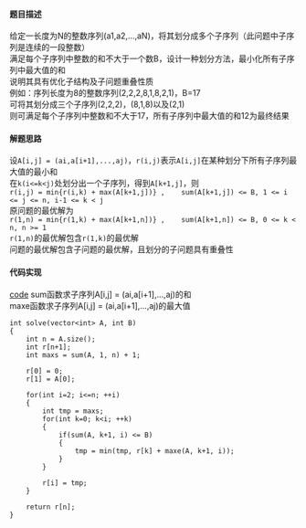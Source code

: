 #### 题目描述
给定一长度为N的整数序列(a1,a2,…,aN)，将其划分成多个子序列（此问题中子序列是连续的一段整数）  
满足每个子序列中整数的和不大于一个数B，设计一种划分方法，最小化所有子序列中最大值的和  
说明其具有优化子结构及子问题重叠性质  
例如：序列长度为8的整数序列(2,2,2,8,1,8,2,1)，B=17  
可将其划分成三个子序列(2,2,2)，(8,1,8)以及(2,1)  
则可满足每个子序列中整数和不大于17，所有子序列中最大值的和12为最终结果

#### 解题思路
设`A[i,j] = (ai,a[i+1],...,aj)`，`r(i,j)`表示`A[i,j]`在某种划分下所有子序列最大值的最小和  
在`k(i<=k<j)`处划分出一个子序列，得到`A[k+1,j]`，则  
`r(i,j) = min{r(i,k) + max(A[k+1,j])} ,    sum(A[k+1,j]) <= B, 1 <= i <= j <= n, i-1 <= k < j`  
原问题的最优解为  
`r(1,n) = min{r(1,k) + max(A[k+1,n])} ,    sum(A[k+1,n]) <= B, 0 <= k < n, n >= 1          `  
`r(1,n)`的最优解包含`r(1,k)`的最优解    
问题的最优解包含子问题的最优解，且划分的子问题具有重叠性

#### 代码实现
[code](/DynamicPrograming/mini_sum.cpp)
sum函数求子序列A[i,j] = (ai,a[i+1],...,aj)的和  
maxe函数求子序列A[i,j] = (ai,a[i+1],...,aj)的最大值
```
int solve(vector<int> A, int B)
{
	int n = A.size();
	int r[n+1];
	int maxs = sum(A, 1, n) + 1;

	r[0] = 0;
	r[1] = A[0];

	for(int i=2; i<=n; ++i)
	{
		int tmp = maxs;
		for(int k=0; k<i; ++k)
		{
			if(sum(A, k+1, i) <= B)
			{
				tmp = min(tmp, r[k] + maxe(A, k+1, i));
			}
		}

		r[i] = tmp;
	}

	return r[n];
}
```